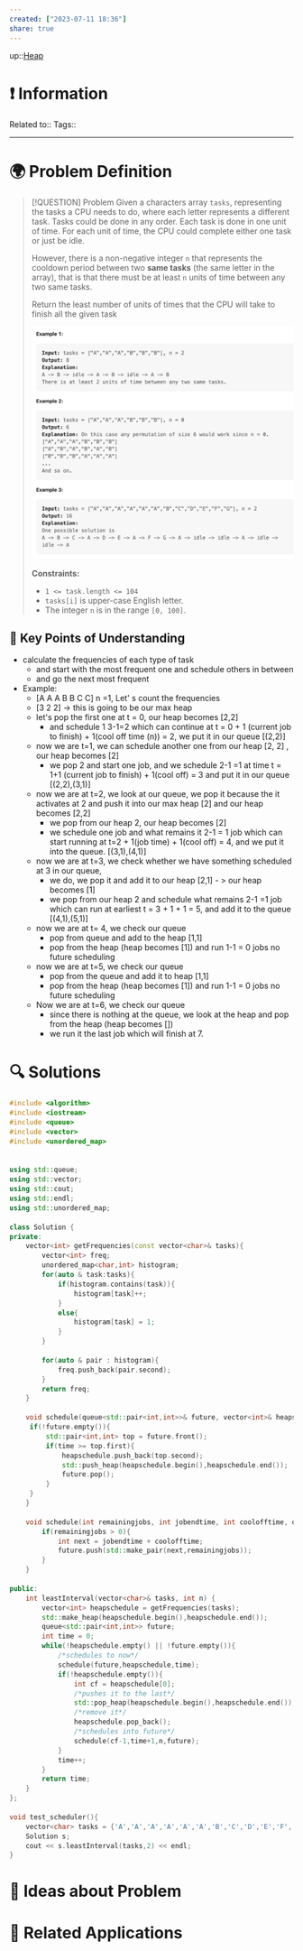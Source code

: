 ```yaml
---
created: ["2023-07-11 18:36"]
share: true
---
```


up::[Heap](NeetCode%20Index.md#^c810f8)

# ❗ Information
Related to:: 
Tags:: 

___
# 🌍 Problem Definition

> [!QUESTION] Problem
>  Given a characters array `tasks`, representing the tasks a CPU needs to do, where each letter represents a different task. Tasks could be done in any order. Each task is done in one unit of time. For each unit of time, the CPU could complete either one task or just be idle.
> 
> However, there is a non-negative integer `n` that represents the cooldown period between two **same tasks** (the same letter in the array), that is that there must be at least `n` units of time between any two same tasks.
> 
> Return the least number of units of times that the CPU will take to finish all the given task
> 
> ![Pasted image 20230711183746.png](./40-referenceVAULTS/Resource%20Library/Images/Pasted%20image%2020230711183746.png)
> 
> **Constraints:**
> 
> - `1 <= task.length <= 104`
> - `tasks[i]` is upper-case English letter.
> - The integer `n` is in the range `[0, 100]`.

## 🔑 **Key Points of Understanding**
 - calculate the frequencies of each type of task
	 - and start with the most frequent one and schedule others in between
	 - and go the next most frequent
- Example:
	-  \[A A A B B  C C\] n =1,  Let' s count the frequencies
	- \[3 2 2\] -> this is going to be our max heap
	- let's pop the first one at t = 0, our heap becomes \[2,2\]
		- and schedule 1 3-1=2  which can continue at t = 0 + 1 (current job to finish) + 1(cool off time (n)) = 2, we put it in our queue \[(2,2)\]
	- now we are t=1, we can schedule another one from our heap \[2, 2\] , our heap becomes \[2\]
		- we pop 2 and start one job, and we schedule 2-1 =1 at time t = 1+1 (current job to finish) + 1(cool off) = 3 and put it in our queue \[(2,2),(3,1)\]
	- now we are at t=2, we look at our queue, we pop it because the it activates at 2 and push it into our max heap \[2\] and our heap becomes \[2,2\]
		- we pop from our heap 2, our heap becomes \[2\]
		- we schedule one job and what remains it 2-1 = 1 job which can start running at t=2 + 1(job time) + 1(cool off) = 4, and we put it into the queue. \[(3,1),(4,1)\]
	- now we are at t=3, we check whether we have something scheduled at 3 in our queue,
		- we do, we pop it and add it to our heap \[2,1\] - > our heap becomes \[1\]
		- we pop from our heap 2 and schedule what remains 2-1 =1 job which can run at earliest t = 3 + 1 + 1 = 5, and add it to the queue \[(4,1),(5,1)\]
	- now we are at t= 4, we check our queue
		- pop from queue and add to the heap \[1,1\] 
		- pop from the heap (heap becomes \[1\]) and run 1-1 = 0 jobs no future scheduling
	- now we are at t=5, we check our queue
		- pop from the queue and add it to heap \[1,1\]
		- pop from the heap (heap becomes \[1\]) and run 1-1 = 0 jobs no future scheduling
	- Now we are at t=6, we check our queue 
		- since there is nothing at the queue, we look at the heap and pop from the heap (heap becomes \[\])
		- we run it the last job which will finish at 7.

# 🔍 Solutions

```C++
#include <algorithm>  
#include <iostream>  
#include <queue>  
#include <vector>  
#include <unordered_map>  
  
  
using std::queue;  
using std::vector;  
using std::cout;  
using std::endl;  
using std::unordered_map;  
  
class Solution {  
private:  
    vector<int> getFrequencies(const vector<char>& tasks){  
        vector<int> freq;  
        unordered_map<char,int> histogram;  
        for(auto & task:tasks){  
            if(histogram.contains(task)){  
                histogram[task]++;  
            }  
            else{  
                histogram[task] = 1;  
            }  
        }  
  
        for(auto & pair : histogram){  
            freq.push_back(pair.second);  
        }  
        return freq;  
    }  
  
    void schedule(queue<std::pair<int,int>>& future, vector<int>& heapschedule, int time){  
     if(!future.empty()){  
         std::pair<int,int> top = future.front();  
         if(time >= top.first){  
             heapschedule.push_back(top.second);  
             std::push_heap(heapschedule.begin(),heapschedule.end());  
             future.pop();  
         }  
     }  
    }  
  
    void schedule(int remainingjobs, int jobendtime, int coolofftime, queue<std::pair<int,int>>& future ){  
        if(remainingjobs > 0){  
            int next = jobendtime + coolofftime;  
            future.push(std::make_pair(next,remainingjobs));  
        }  
    }  
  
public:  
    int leastInterval(vector<char>& tasks, int n) {  
        vector<int> heapschedule = getFrequencies(tasks);  
        std::make_heap(heapschedule.begin(),heapschedule.end());  
        queue<std::pair<int,int>> future;  
        int time = 0;  
        while(!heapschedule.empty() || !future.empty()){  
            /*schedules to now*/  
            schedule(future,heapschedule,time);  
            if(!heapschedule.empty()){  
                int cf = heapschedule[0];  
                /*pushes it to the last*/  
                std::pop_heap(heapschedule.begin(),heapschedule.end());  
                /*remove it*/  
                heapschedule.pop_back();  
                /*schedules into future*/  
                schedule(cf-1,time+1,n,future);  
            }  
            time++;  
        }  
        return time;  
    }  
};  
  
void test_scheduler(){  
    vector<char> tasks = {'A','A','A','A','A','A','B','C','D','E','F','G'};  
    Solution s;  
    cout << s.leastInterval(tasks,2) << endl;  
}
```

# 🧠 Ideas about Problem

# 🔗 Related Applications

